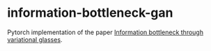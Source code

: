 # information-bottleneck-gan

Pytorch implementation of the paper [Information bottleneck through variational glasses](https://arxiv.org/abs/1912.00830).
